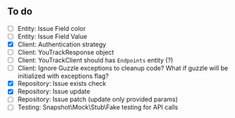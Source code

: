 ## To do

- [ ] Entity: Issue Field color
- [ ] Entity: Issue Field Value
- [x] Client: Authentication strategy
- [ ] Client: YouTrackResponse object
- [ ] Client: YouTrackClient should has `Endpoints` entity (?)
- [ ] Client: Ignore Guzzle exceptions to cleanup code? What if guzzle will be initialized with exceptions flag?
- [x] Repository: Issue exists check
- [x] Repository: Issue update
- [ ] Repository: Issue patch (update only provided params)
- [ ] Testing: Snapshot\Mock\Stub\Fake testing for API calls
